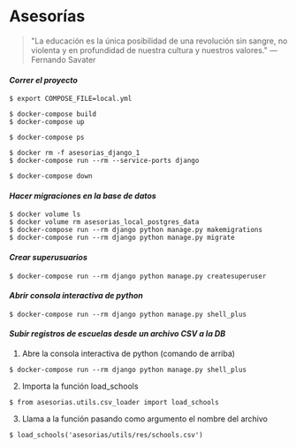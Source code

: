 Asesorías
=============
> "La educación es la única posibilidad de una revolución sin sangre, no violenta y en profundidad de nuestra cultura y nuestros valores."  — Fernando Savater


#### _Correr el proyecto_

```
$ export COMPOSE_FILE=local.yml

$ docker-compose build
$ docker-compose up

$ docker-compose ps

$ docker rm -f asesorias_django_1
$ docker-compose run --rm --service-ports django

$ docker-compose down
```

#### _Hacer migraciones en la base de datos_
```
$ docker volume ls
$ docker volume rm asesorias_local_postgres_data
$ docker-compose run --rm django python manage.py makemigrations
$ docker-compose run --rm django python manage.py migrate
```

#### _Crear superusuarios_
```
$ docker-compose run --rm django python manage.py createsuperuser
```

#### _Abrir consola interactiva de python_
```
$ docker-compose run --rm django python manage.py shell_plus
```

#### _Subir registros de escuelas desde un archivo CSV a la DB_
1. Abre la consola interactiva de python (comando de arriba)
```
$ docker-compose run --rm django python manage.py shell_plus
```
2. Importa la función load_schools
```
$ from asesorias.utils.csv_loader import load_schools
```
3. Llama a la función pasando como argumento el nombre del archivo
```
$ load_schools('asesorias/utils/res/schools.csv')
```
